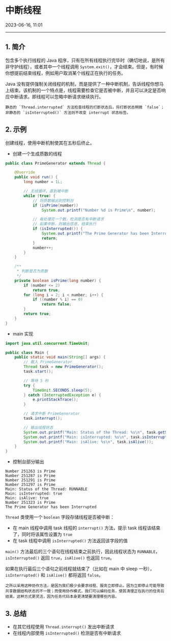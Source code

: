 # 中断线程

2023-06-16, 11:01
***
## 1. 简介

包含多个执行线程的 Java 程序，只有在所有线程执行完毕时（确切地说，是所有非守护线程），或者其中一个线程调用 `System.exit()`，才会结束。但是，有时候你想提前结束线程，例如用户取消某个线程正在执行的任务。

Java 没有提供强制关闭线程的机制，而是提供了一种中断机制，告诉线程你想马上结束。该机制的一个特点是，线程需要检查它是否被中断，并且可以决定是否响应中断请求。即线程可以忽略中断请求继续执行。

```ad-note
静态的 `Thread.interrupted` 方法检查线程的打断状态后，将打断状态稍微 `false`；非静态的 `isInterrupted()` 方法则不改变 interrupt 状态标签。
```

## 2. 示例

创建线程，使用中断机制使其在五秒后终止。

- 创建一个生成质数的线程

```java
public class PrimeGenerator extends Thread {

    @Override
    public void run() {
        long number = 1L;

        // 无线循环，直到被中断
        while (true) {
            // 将质数输出到控制台
            if (isPrime(number))
                System.out.printf("Number %d is Prime\n", number);

            // 每处理完一个数，检测是否有中断请求
            // 如果中断，则输出信息，结束执行
            if (isInterrupted()) {
                System.out.printf("The Prime Generator has been Interrupted\n");
                return;
            }
            number++;
        }
    }

    /**
     * 判断是否为质数
     */
    private boolean isPrime(long number) {
        if (number <= 2)
            return true;
        for (long i = 2; i < number; i++) {
            if ((number % i) == 0)
                return false;
        }
        return true;
    }
}
```

- main 实现

```java
import java.util.concurrent.TimeUnit;

public class Main {
    public static void main(String[] args) {
        // 载入 PrimeGenerator
        Thread task = new PrimeGenerator();
        task.start();

        // 等待 5 秒
        try {
            TimeUnit.SECONDS.sleep(5);
        } catch (InterruptedException e) {
            e.printStackTrace();
        }

        // 请求中断 PrimeGenerator
        task.interrupt();

        // 输出线程状态
        System.out.printf("Main: Status of the Thread: %s\n", task.getState());
        System.out.printf("Main: isInterrupted: %s\n", task.isInterrupted());
        System.out.printf("Main: isAlive: %s\n", task.isAlive());
    }
}
```

- 控制台部分输出

```
Number 251263 is Prime
Number 251287 is Prime
Number 251291 is Prime
Number 251297 is Prime
Main: Status of the Thread: RUNNABLE
Main: isInterrupted: true
Main: isAlive: true
Number 251323 is Prime
The Prime Generator has been Interrupted
```

`Thread` 类使用一个 `boolean` 字段存储线程是否被中断：

- 在 main 线程中调用 task 线程的 `interrupt()` 方法，提示 task 线程该结束了，同时将该属性设置为 `true`
- 在 task 线程中调用 `isInterrupted()` 方法返回该字段的值

`main()` 方法最后的三个语句在线程结束之前执行，因此线程状态为 `RUNNABLE`，`isInterrupted()` 返回 `true`，`isAlive()` 也返回 `true`。

如果在执行最后三个语句之前线程就结束了（比如在 main 中 sleep 一秒），`isInterrupted()` 和 `isAlive()` 都将返回 `false`。

```ad-info
之所以采用这种协作方法，是因为我们极少会要求线程、服务立即停止。因为立即停止可能导致共享数据结构状态的不一致；而使用协作模式，我们可以编码任务，使其清理正在执行的任务后结束。这种方式更灵活，因为任务代码本身更清楚要清理哪些内容。
```

## 3. 总结

- 在其它线程使用 `Thread.interrupt()` 发出中断请求
- 在线程内部使用 `isInterrupted()` 检测是否有中断请求
